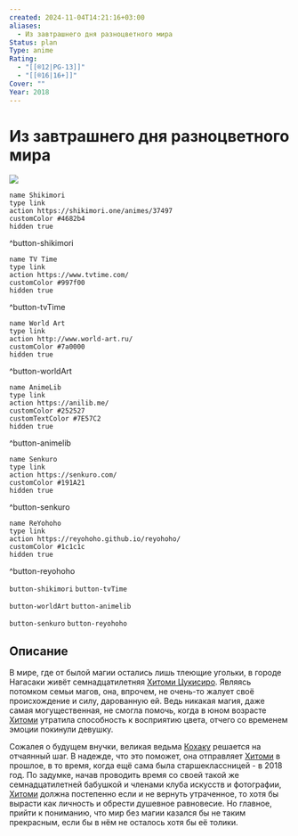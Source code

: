 ```yaml
---
created: 2024-11-04T14:21:16+03:00
aliases:
  - Из завтрашнего дня разноцветного мира
Status: plan
Type: anime
Rating:
  - "[[®️12|PG-13]]"
  - "[[®️16|16+]]"
Cover: ""
Year: 2018
---
```


# Из завтрашнего дня разноцветного мира

![](https://nyaa.shikimori.one/uploads/poster/animes/37497/de534a654d2cc40c9cf741e283477d2c.jpeg)

```button
name Shikimori
type link
action https://shikimori.one/animes/37497
customColor #4682b4
hidden true
```
^button-shikimori

```button
name TV Time
type link
action https://www.tvtime.com/
customColor #997f00
hidden true
```
^button-tvTime

```button
name World Art
type link
action http://www.world-art.ru/
customColor #7a0000
hidden true
```
^button-worldArt

```button
name AnimeLib
type link
action https://anilib.me/
customColor #252527
customTextColor #7E57C2
hidden true
```
^button-animelib

```button
name Senkuro
type link
action https://senkuro.com/
customColor #191A21
hidden true
```
^button-senkuro

```button
name ReYohoho
type link
action https://reyohoho.github.io/reyohoho/
customColor #1c1c1c
hidden true
```
^button-reyohoho

`button-shikimori` `button-tvTime`

`button-worldArt` `button-animelib`

`button-senkuro` `button-reyohoho`

## Описание

В мире, где от былой магии остались лишь тлеющие угольки, в городе Нагасаки живёт семнадцатилетняя [Хитоми Цукисиро](https://shikimori.one/characters/160190-hitomi-tsukishiro). Являясь потомком семьи магов, она, впрочем, не очень-то жалует своё происхождение и силу, дарованную ей. Ведь никакая магия, даже самая могущественная, не смогла помочь, когда в юном возрасте [Хитоми](https://shikimori.one/characters/160190-hitomi-tsukishiro) утратила способность к восприятию цвета, отчего со временем эмоции покинули девушку.

Сожалея о будущем внучки, великая ведьма [Кохаку](https://shikimori.one/characters/160191-kohaku-tsukishiro) решается на отчаянный шаг. В надежде, что это поможет, она отправляет [Хитоми](https://shikimori.one/characters/160190-hitomi-tsukishiro) в прошлое, в то время, когда ещё сама была старшеклассницей - в 2018 год. По задумке, начав проводить время со своей такой же семнадцатилетней бабушкой и членами клуба искусств и фотографии, [Хитоми](https://shikimori.one/characters/160190-hitomi-tsukishiro) должна постепенно если и не вернуть утраченное, то хотя бы вырасти как личность и обрести душевное равновесие. Но главное, прийти к пониманию, что мир без магии казался бы не таким прекрасным, если бы в нём не осталось хотя бы её толики.
